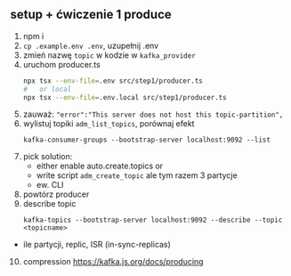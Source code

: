 ## setup + ćwiczenie 1 produce
1. npm i
2. `cp .example.env .env`, uzupełnij .env
3. zmień nazwę `topic` w kodzie w `kafka_provider`
4. uruchom producer.ts
    ```sh
   npx tsx --env-file=.env src/step1/producer.ts
   #   or local
   npx tsx --env-file=.env.local src/step1/producer.ts
   ```
5. zauważ: `"error":"This server does not host this topic-partition",`
6. wylistuj topiki `adm_list_topics`, porównaj efekt
   ```shell
   kafka-consumer-groups --bootstrap-server localhost:9092 --list
   ```
7. pick solution: 
   - either enable auto.create.topics or 
   - write script `adm_create_topic` ale tym razem 3 partycje 
   - ew. CLI
8. powtórz producer
9. describe topic
   ```shell
   kafka-topics --bootstrap-server localhost:9092 --describe --topic <topicname>
   ```
  - ile partycji, replic, ISR (in-sync-replicas)
10. compression https://kafka.js.org/docs/producing
